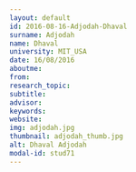 ```yaml
---
layout: default 
id: 2016-08-16-Adjodah-Dhaval
surname: Adjodah
name: Dhaval
university: MIT_USA
date: 16/08/2016
aboutme: 
from: 
research_topic: 
subtitle: 
advisor: 
keywords: 
website: 
img: adjodah.jpg
thumbnail: adjodah_thumb.jpg
alt: Dhaval Adjodah
modal-id: stud71
---
```

